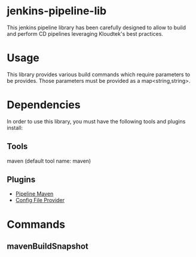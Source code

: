 # jenkins-pipeline-lib

This jenkins pipeline library has been carefully designed to allow to build and perform CD pipelines leveraging 
Kloudtek's best practices.

# Usage

This library provides various build commands which require parameters to be provides. Those parameters must
be provided as a map<string,string>.

# Dependencies

In order to use this library, you must have the following tools and plugins install:

## Tools

maven (default tool name: maven)

## Plugins

* [Pipeline Maven](https://wiki.jenkins.io/display/JENKINS/Pipeline+Maven+Plugin)
* [Config File Provider](https://wiki.jenkins.io/display/JENKINS/Config+File+Provider+Plugin)

# Commands

## mavenBuildSnapshot

